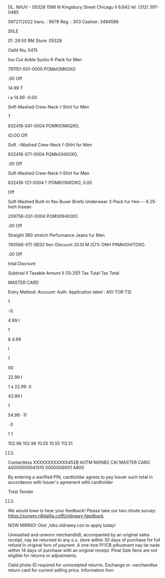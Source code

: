 DL. NňUV  -  05328
1596  N  Kingsbury  Street
Chicagu  II  6.642
Iel .(312)  397-0485

09727/2022
Irans. :  9678
Reg. :  303
Cashier:  3484586

SfiLE

01 :29:50  RM
Sture:  05328

Oalld  Nu;  0415

Inu-Cut  Ankle  Sucks  6-Pack  fur  Men

791151-001-0000
POMklOMlIOXO

.00  Off

14.99  T

i a  14.99
-0.00

Snft-Mashed  Crew-Neck  I-Shirt  fur  Men

T

832418-041-0004
POMKIOMIIQXO,

ίΟ.ΟΟ  Off

Suft .-Washed  Crew-Neck  f-ShIrt  fur  Men

832418-071-0004
PQMkIOHIIOXO,

.00  Off

Suft-Washed  Crew-Neck  f-Shirt  fur  Men

832418-121-0004
 ؟
POMKIONIfOXO,  0.00

Off

Suft-Washed  Built-In  flex  Buxer
Briefs  Underwear  3-Pack  fur  Hen  --
6.25-Inch  Insean

209756-031-0004
POMXIfiHIIOXO

.00  Off

Straight  360  stretch  Perfurnance
Jeans  fur  Men

760566-011-ЗВЭ2
Iten  Olscuunt  20.0ا
M  2Û%  ONH
PflMkIOHITOXO.

.00  Off

Intal  Discnunt

Subtotal
Il  Taxable  Annunt
Il  (10.25Ỉ1  Tax
Tutal  Tax
Total

MASTER  CARD

Entry  Matbod:
Account:
Auth:
Application  tabel :
AIO
TOR
TSI

1

-0.

4.99  I

1

8  4.99

I

1

00

22.99  I

1  a  22.99
.0

43.99  I

1

54.99
٠11

٠0

1 1

102.96
102.96
10.55
10.55
113.51

113.
Contactless
ΧΧΧΧΧΧΧΧΧΧΧΧ452Β
AOTM  ΝΙ0ΝΒ2  CA)
MASTER  CARO
Α0000000041010
000000Θ001
Α800

By  entering  a  warlfled  PIN,  cardtioldar  agrees  to
pay  Issuer  such  total  in  accordance  with
Issuer's  agreenent  wltti  cardholder

Total  Tender

113.

We  would  lowe  to  hear  your  feedback!
Please  take  our  two  nlnute  suruey:
https://surwey.nBdallla.coffl/oldnawy-faedback

NOW  MIRINO!  Oisit  ,lobs.oldnawy.con  to  apply  today!

Unwashed  and  unworn  nerchandlsB,
acconpanled  by  an  original  sales
receipt,  nay  be  returned  to  any  o.s.
store  within  30  days  of  purchase  for
full  refund  In  original  forn  of  paynent.
A  one-tine  PI'ICB  adlustnent  nay  tie  nade
within  14  days  of  purchase  wltti  an
original  receipt.  Pinal  Sale  Itens  are  not  eligible  for
returns  or  adjustments.

Oalid  photo  ID  required  for  unreceipted  returris.
Exchange  or  :»erchandlse  return  card  for
current  selling  price.  Information  fron

